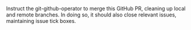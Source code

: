 Instruct the git-github-operator to merge this GitHub PR, cleaning up local and remote branches. In doing so, it should also close relevant issues, maintaining issue tick boxes.
